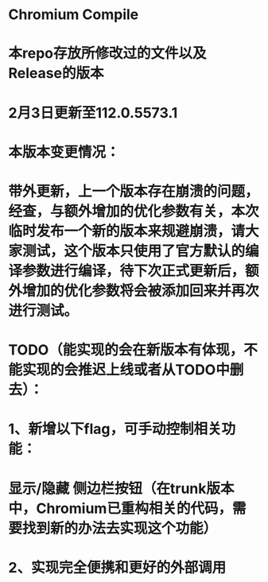 # Chromium Compile

# 本repo存放所修改过的文件以及Release的版本

# 2月3日更新至112.0.5573.1

# 本版本变更情况：

# 带外更新，上一个版本存在崩溃的问题，经查，与额外增加的优化参数有关，本次临时发布一个新的版本来规避崩溃，请大家测试，这个版本只使用了官方默认的编译参数进行编译，待下次正式更新后，额外增加的优化参数将会被添加回来并再次进行测试。

# TODO（能实现的会在新版本有体现，不能实现的会推迟上线或者从TODO中删去）：

# 1、新增以下flag，可手动控制相关功能：

# 显示/隐藏 侧边栏按钮（在trunk版本中，Chromium已重构相关的代码，需要找到新的办法去实现这个功能）

# 2、实现完全便携和更好的外部调用
